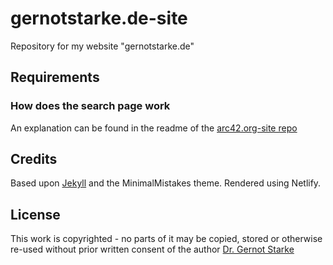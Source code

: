 # gernotstarke.de-site
Repository for my website "gernotstarke.de"

## Requirements

### How does the search page work
An explanation can be found in the readme of the [arc42.org-site repo](https://github.com/arc42/arc42.org-site#how-does-the-search-page-work)  

## Credits

Based upon [Jekyll](https://jekyllrb.org) and the MinimalMistakes theme. Rendered using Netlify.

## License
This work is copyrighted - no parts of it may be copied, stored or otherwise re-used without prior written consent
of the author [Dr. Gernot Starke](mailto:gs@gernotstarke.de)
